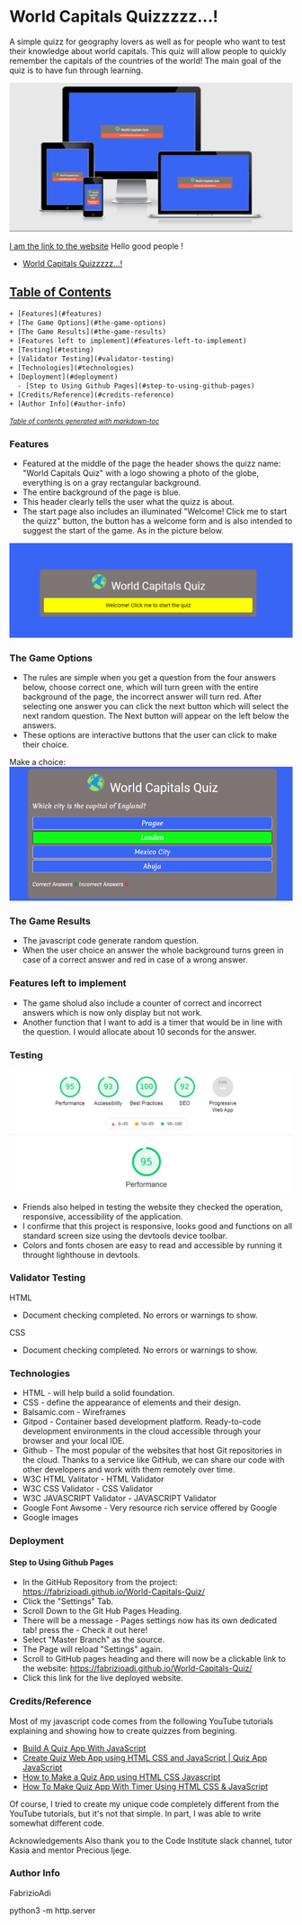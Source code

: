 # World Capitals Quizzzzz...!

A simple quizz for geography lovers as well as for people who want to test their knowledge about world capitals.
This quiz will allow people to quickly remember the capitals of the countries of the world!
The main goal of the quiz is to have fun through learning.

![](assets/images/Responsive.png)

 [I am the link to the website](https://fabrizioadi.github.io/World-Capitals-Quiz/) Hello good people !

- [World Capitals Quizzzzz...!](#world-capitals-quizzzzz-)
## [Table of Contents](#table-of-contents)
    + [Features](#features)
    + [The Game Options](#the-game-options)
    + [The Game Results](#the-game-results)
    + [Features left to implement](#features-left-to-implement)
    + [Testing](#testing)
    + [Validator Testing](#validator-testing)
    + [Technologies](#technologies)
    + [Deployment](#deployment)
      - [Step to Using Github Pages](#step-to-using-github-pages)
    + [Credits/Reference](#credits-reference)
    + [Author Info](#author-info)

<small><i><a href='http://ecotrust-canada.github.io/markdown-toc/'>Table of contents generated with markdown-toc</a></i></small>

### Features

* Featured at the middle of the page the header shows the quizz name: "World Capitals Quiz" with a logo showing a photo of the globe, everything is on a gray rectangular background.
* The entire background of the page is blue.
* This header clearly tells the user what the quizz is about.
* The start page also includes an illuminated "Welcome! Click me to start the quizz" button, the button has a welcome form and is also intended to suggest the start of the game. As in the picture below.

![](assets/images/Start.png)

### The Game Options

* The rules are simple when you get a question from the four answers below, choose correct one, which will turn green with the entire background of the page, the incorrect answer will turn red. After selecting one answer you can click the next button which will select the next random question. The Next button will appear on the left below the answers.
* These options are interactive buttons that the user can click to make their choice.

Make a choice:
![](assets/images/Choice.png)

### The Game Results

* The javascript code generate random question.
* When the user choice an answer the whole background turns green in case of a correct answer and red in case of a wrong answer.

### Features left to implement

* The game sholud also include a counter of correct and incorrect answers which is now only display but not work.
* Another function that I want to add is a timer that would be in line with the question. I would allocate about 10 seconds for the answer.

### Testing

![](assets/images/Test.png)

* Friends also helped in testing the website they checked the operation, responsive, accessibility of the application.
* I confirme that this project is responsive, looks good and functions on all standard screen size using the devtools device toolbar.
* Colors and fonts chosen are easy to read and accessible by running it throught lighthouse in devtools. 

### Validator Testing

HTML
* Document checking completed. No errors or warnings to show.

CSS
* Document checking completed. No errors or warnings to show.

### Technologies
* HTML - will help build a solid foundation.
* CSS - define the appearance of elements and their design.
* Balsamic.com - Wireframes
* Gitpod - Container based development platform. Ready-to-code development environments in the cloud accessible through your browser and your local IDE.
* Github - The most popular of the websites that host Git repositories in the cloud. Thanks to a service like GitHub, we can share our code with other developers and work with them remotely over time.
* W3C HTML Valitator - HTML Validator
* W3C CSS Validator - CSS Validator
* W3C JAVASCRIPT Validator - JAVASCRIPT Validator
* Google Font Awsome - Very resource rich service offered by Google
* Google images

### Deployment
#### Step to Using Github Pages
* In the GitHub Repository from the project: https://fabrizioadi.github.io/World-Capitals-Quiz/
* Click the "Settings" Tab.
* Scroll Down to the Git Hub Pages Heading.
* There will be a message - Pages settings now has its own dedicated tab! press the - Check it out here!
* Select "Master Branch" as the source.
* The Page will reload "Settings" again.
* Scroll to GitHub pages heading and there will now be a clickable link to the website: https://fabrizioadi.github.io/World-Capitals-Quiz/
* Click this link for the live deployed website.

### Credits/Reference

Most of my javascript code comes from the following YouTube tutorials explaining and showing how to create quizzes from begining.

* [Build A Quiz App With JavaScript](https://www.youtube.com/watch?v=riDzcEQbX6k&t=690s)
* [Create Quiz Web App using HTML CSS and JavaScript | Quiz App JavaScript](https://www.youtube.com/watch?v=WHHYz8rZmDU)
* [How to Make a Quiz App using HTML CSS Javascript](https://www.youtube.com/watch?v=f4fB9Xg2JEY&t=2343s)
* [How To Make Quiz App With Timer Using HTML CSS & JavaScript](https://www.youtube.com/watch?v=3fbU4z7fPe4&t=979s)

Of course, I tried to create my unique code completely different from the YouTube tutorials, but it's not that simple. In part, I was able to write somewhat different code.

Acknowledgements
Also thank you to the Code Institute slack channel, tutor Kasia and mentor Precious Ijege.

### Author Info
FabrizioAdi





python3 -m http.server
